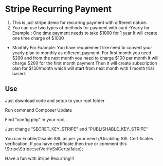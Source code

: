 # Stripe Recurring Payment 

1) This is just stripe demo for recurring payment with different nature.
2) You can use two types of methods for payment with card
-Yearly
	for Example : One time payment needs to take $1000 for 1 year
	It will create one time charge of $1000 
- Monthly
	For Example: You have requirement like need to convert your yearly plan to monthly as different payment.
	For first month you need $200 and from the next month you need to charge $100 per month 
	It will charge $200 for the first month payment
	Then it will create subscription plan for $100/month which will start from next month with 1 month trial based.

## Use

Just download code and setup to your root folder

Run command Composer Update

Find "config.php" in your root

Just change
"SECRET_KEY_STRIPE" and "PUBLISHABLE_KEY_STRIPE"

You can Enable/Disable SSL as per your need 
//Disabling SSL Certificates verification, If you have certificate then true or comment this
\Stripe\Stripe::setVerifySslCerts(false);

Have a fun with Stripe Recurring!!!
